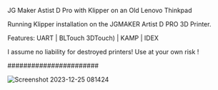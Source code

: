 JG Maker Astist D Pro with Klipper on an Old Lenovo Thinkpad

Running Klipper installation on the JGMAKER Artist D PRO 3D Printer.

Features: UART | BLTouch 3DTouch) | KAMP | IDEX

I assume no liability for destroyed printers! Use at your own risk !


#######################

![Screenshot 2023-12-25 081424](https://github.com/Martin-Stiller/JG-Maker-Artist-D-Pro-Klipper-Mainsail/assets/49054392/a35b38a1-e1d7-4680-a9f7-28c7365c90a6)


